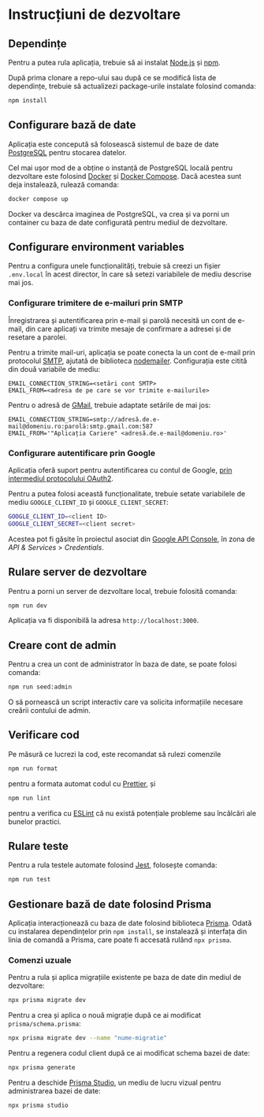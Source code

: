 # Instrucțiuni de dezvoltare

## Dependințe

Pentru a putea rula aplicația, trebuie să ai instalat [Node.js](https://nodejs.org/en/) și [npm](https://www.npmjs.com/).

După prima clonare a repo-ului sau după ce se modifică lista de dependințe,
trebuie să actualizezi package-urile instalate folosind comanda:

```sh
npm install
```

## Configurare bază de date

Aplicația este concepută să folosească sistemul de baze de date [PostgreSQL](https://www.postgresql.org/) pentru stocarea datelor.

Cel mai ușor mod de a obține o instanță de PostgreSQL locală pentru dezvoltare este folosind [Docker](https://www.docker.com/) și [Docker Compose](https://docs.docker.com/compose/). Dacă acestea sunt deja instalează, rulează comanda:

```sh
docker compose up
```

Docker va descărca imaginea de PostgreSQL, va crea și va porni un container cu baza de date configurată pentru mediul de dezvoltare.

## Configurare environment variables

Pentru a configura unele funcționalități, trebuie să creezi un fișier `.env.local` în acest director, în care să setezi variabilele de mediu descrise mai jos.

### Configurare trimitere de e-mailuri prin SMTP

Înregistrarea și autentificarea prin e-mail și parolă necesită un cont de e-mail, din care aplicați va trimite mesaje de confirmare a adresei și de resetare a parolei.

Pentru a trimite mail-uri, aplicația se poate conecta la un cont de e-mail prin protocolul [SMTP](https://en.wikipedia.org/wiki/Simple_Mail_Transfer_Protocol), ajutată de biblioteca [nodemailer](https://nodemailer.com/). Configurația este citită din două variabile de mediu:

```
EMAIL_CONNECTION_STRING=<setări cont SMTP>
EMAIL_FROM=<adresa de pe care se vor trimite e-mailurile>
```

Pentru o adresă de [GMail](https://gmail.com/), trebuie adaptate setările de mai jos:

```
EMAIL_CONNECTION_STRING=smtp://adresă.de.e-mail@domeniu.ro:parolă:smtp.gmail.com:587
EMAIL_FROM='"Aplicația Cariere" <adresă.de.e-mail@domeniu.ro>'
```

### Configurare autentificare prin Google

Aplicația oferă suport pentru autentificarea cu contul de Google, [prin intermediul protocolului OAuth2](https://developers.google.com/identity/protocols/oauth2).

Pentru a putea folosi această funcționalitate, trebuie setate variabilele de mediu `GOOGLE_CLIENT_ID` și `GOOGLE_CLIENT_SECRET`:

```sh
GOOGLE_CLIENT_ID=<client ID>
GOOGLE_CLIENT_SECRET=<client secret>
```

Acestea pot fi găsite în proiectul asociat din [Google API Console](https://console.developers.google.com/), în zona de _API & Services_ > _Credentials_.

## Rulare server de dezvoltare

Pentru a porni un server de dezvoltare local, trebuie folosită comanda:

```sh
npm run dev
```

Aplicația va fi disponibilă la adresa `http://localhost:3000`.

## Creare cont de admin

Pentru a crea un cont de administrator în baza de date, se poate folosi comanda:

```sh
npm run seed:admin
```

O să pornească un script interactiv care va solicita informațiile necesare creării contului de admin.

## Verificare cod

Pe măsură ce lucrezi la cod, este recomandat să rulezi comenzile

```sh
npm run format
```

pentru a formata automat codul cu [Prettier](https://prettier.io/), și

```sh
npm run lint
```

pentru a verifica cu [ESLint](https://eslint.org/) că nu există potențiale probleme
sau încălcări ale bunelor practici.

## Rulare teste

Pentru a rula testele automate folosind [Jest](https://jestjs.io/), folosește comanda:

```sh
npm run test
```

## Gestionare bază de date folosind Prisma

Aplicația interacționează cu baza de date folosind biblioteca [Prisma](https://www.prisma.io/). Odată cu instalarea dependințelor prin `npm install`, se instalează și interfața din linia de comandă a Prisma, care poate fi accesată rulând `npx prisma`.

### Comenzi uzuale

Pentru a rula și aplica migrațiile existente pe baza de date din mediul de dezvoltare:

```sh
npx prisma migrate dev
```

Pentru a crea și aplica o nouă migrație după ce ai modificat `prisma/schema.prisma`:

```sh
npx prisma migrate dev --name "nume-migratie"
```

Pentru a regenera codul client după ce ai modificat schema bazei de date:

```sh
npx prisma generate
```

Pentru a deschide [Prisma Studio](https://www.prisma.io/studio), un mediu de lucru vizual pentru administrarea bazei de date:

```sh
npx prisma studio
```
